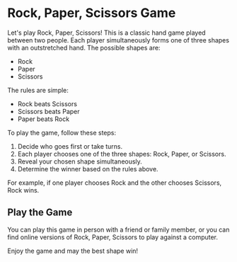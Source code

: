 # Rock, Paper, Scissors Game

Let's play Rock, Paper, Scissors! This is a classic hand game played between two people. Each player simultaneously forms one of three shapes with an outstretched hand. The possible shapes are:

- Rock
- Paper
- Scissors

The rules are simple:
- Rock beats Scissors
- Scissors beats Paper
- Paper beats Rock

To play the game, follow these steps:

1. Decide who goes first or take turns.
2. Each player chooses one of the three shapes: Rock, Paper, or Scissors.
3. Reveal your chosen shape simultaneously.
4. Determine the winner based on the rules above.

For example, if one player chooses Rock and the other chooses Scissors, Rock wins.

## Play the Game

You can play this game in person with a friend or family member, or you can find online versions of Rock, Paper, Scissors to play against a computer.

Enjoy the game and may the best shape win!
